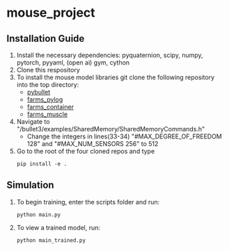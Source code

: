 # mouse_project

## Installation Guide
1. Install the necessary dependencies: pyquaternion, scipy, numpy, pytorch, pyyaml, (open ai) gym, cython
2. Clone this respository
3. To install the mouse model libraries git clone the following repository into the top directory: 
    - [pybullet](https://github.com/bulletphysics/bullet3) 
    - [farms_pylog](https://gitlab.com/farmsim/farms_pylog.git)
    - [farms_container](https://gitlab.com/farmsim/farms_container.git)
    - [farms_muscle](https://gitlab.com/farmsim/farms_muscle.git)
4. Navigate to "/bullet3/examples/SharedMemory/SharedMemoryCommands.h"
    - Change the integers in lines(33-34) "#MAX_DEGREE_OF_FREEDOM 128" and "#MAX_NUM_SENSORS 256" to 512
5. Go to the root of the four cloned repos and type 
    ```
    pip install -e .
    ```

## Simulation
1. To begin training, enter the scripts folder and run:
    ```
    python main.py
    ``` 
2. To view a trained model, run:
    ```
    python main_trained.py
    ```